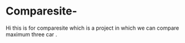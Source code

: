 # Comparesite-
Hi this is for comparesite which is a project in which we can compare maximum three car .
